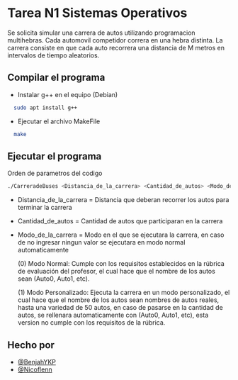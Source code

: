 
# Tarea N1 Sistemas Operativos 

Se solicita simular una carrera de autos utilizando programacion multihebras. Cada automovil competidor correra en una hebra distinta. La carrera consiste en que cada auto
recorrera una distancia de M metros en intervalos de tiempo aleatorios.

## Compilar el programa

- Instalar g++ en el equipo (Debian)
```bash
  sudo apt install g++
```
- Ejecutar el archivo MakeFile

```bash
  make
```

## Ejecutar el programa

Orden de parametros del codigo 
```bash
./CarreradeBuses <Distancia_de_la_carrera> <Cantidad_de_autos> <Modo_de_la_carrera>
````
- Distancia_de_la_carrera = Distancia que deberan recorrer los autos para terminar la carrera
- Cantidad_de_autos = Cantidad de autos que participaran en la carrera
- Modo_de_la_carrera = Modo en el que se ejecutara la carrera, en caso de no ingresar ningun valor se ejecutara en modo normal automaticamente

  (0) Modo Normal: Cumple con los requisitos establecidos en la rúbrica de evaluación del profesor, el cual hace que el nombre de los autos sean (Auto0, Auto1, etc).

  (1) Modo Personalizado: Ejecuta la carrera en un modo personalizado, el cual hace que el nombre de los autos sean nombres de autos reales, hasta una variedad de 50 autos, en caso de pasarse en la cantidad de autos, se rellenara automaticamente con (Auto0, Auto1, etc), esta version no cumple con los requisitos de la rúbrica.

## Hecho por

- [@BenjahYKP](https://github.com/BenjahYKP)
- [@Nicoflenn](https://github.com/Nicoflenn)

